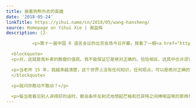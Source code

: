 ```yaml
---
title: 披着狗熊外衣的英雄
date: '2018-05-24'
linkTitle: https://yihui.name/cn/2018/05/wang-hansheng/
source: Homepage on Yihui Xie | 谢益辉
description: |2-

          <p>第十一届中国 R 语言会议的北京会场今日开幕。我看了一眼<a href="https://mp.weixin.qq.com/s/IdrFbvkaIxThh398l42rBg">王汉生老师的致辞</a>，甚是感动。在统计学家中，王老师实在是骨骼清奇，是个奇才，其“朴素的数据价值观”是“数据创造价值”。</p>

  <blockquote>
  <p>对，这就是我朴素的数据价值观。我不能保证它是绝对正确的。恰恰相反，这其中也许谬误多多。但是，我希望把它跟大家分享，让这个并不成熟的想法，暴露在数据产业的烈日阳光下，让它接受暴晒，让它接受批评，让它接受赞扬，让它享受阳光雨露，自由自在地成长。对此，我都坦然接受。为什么？</p>

  <p>当老师 15 年，我越来越清楚，这个世界上没有任何知识，任何观点，可以是绝对正确的。在探索未知的道路上，可能唯一绝对正确的是对这个世界无限的好奇，还有独立审慎的思考。</p>
  </blockquote>

  <p>就问你敢动不敢动？</p>

  <p>每当我看见别人讲得好的话时，都会条件反射式地想起芒格和巴菲特之间捧哏逗哏的那两句话：“你还能讲得比
---
```

